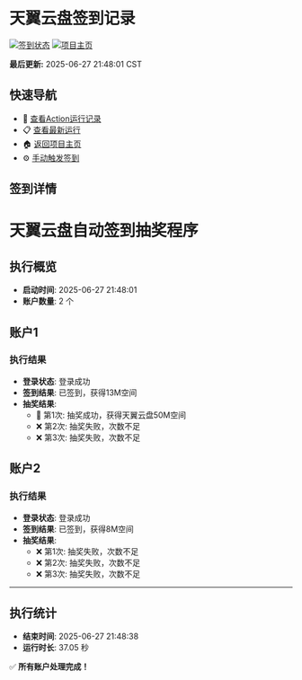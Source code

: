# 天翼云盘签到记录

[![签到状态](https://github.com/chanho0/189pan/actions/workflows/main.yml/badge.svg)](https://github.com/chanho0/189pan/actions/workflows/main.yml) [![项目主页](https://img.shields.io/badge/GitHub-项目主页-blue?logo=github)](https://github.com/chanho0/189pan)

**最后更新:** 2025-06-27 21:48:01 CST

## 快速导航

- 🔄 [查看Action运行记录](https://github.com/chanho0/189pan/actions)
- 📋 [查看最新运行](https://github.com/chanho0/189pan/actions/runs/15927876404)
- 🏠 [返回项目主页](https://github.com/chanho0/189pan)
- ⚙️ [手动触发签到](https://github.com/chanho0/189pan/actions/workflows/main.yml)

## 签到详情

# 天翼云盘自动签到抽奖程序

## 执行概览
- **启动时间**: 2025-06-27 21:48:01
- **账户数量**: 2 个

## 账户1
### 执行结果
- **登录状态**: 登录成功
- **签到结果**: 已签到，获得13M空间
- **抽奖结果**:
  - 🎉 第1次: 抽奖成功，获得天翼云盘50M空间
  - ❌ 第2次: 抽奖失败，次数不足
  - ❌ 第3次: 抽奖失败，次数不足

## 账户2
### 执行结果
- **登录状态**: 登录成功
- **签到结果**: 已签到，获得8M空间
- **抽奖结果**:
  - ❌ 第1次: 抽奖失败，次数不足
  - ❌ 第2次: 抽奖失败，次数不足
  - ❌ 第3次: 抽奖失败，次数不足

---
## 执行统计
- **结束时间**: 2025-06-27 21:48:38
- **运行时长**: 37.05 秒

✅ **所有账户处理完成！**
